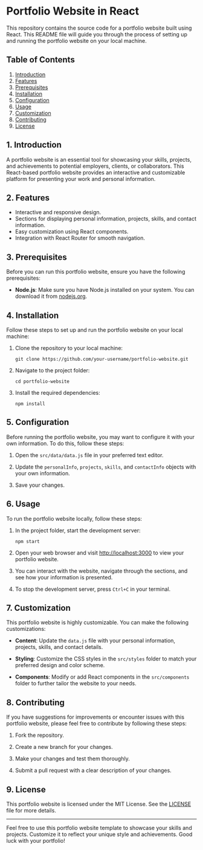 # Portfolio Website in React

This repository contains the source code for a portfolio website built using React. This README file will guide you through the process of setting up and running the portfolio website on your local machine.

## Table of Contents

1. [Introduction](#introduction)
2. [Features](#features)
3. [Prerequisites](#prerequisites)
4. [Installation](#installation)
5. [Configuration](#configuration)
6. [Usage](#usage)
7. [Customization](#customization)
8. [Contributing](#contributing)
9. [License](#license)

## 1. Introduction

A portfolio website is an essential tool for showcasing your skills, projects, and achievements to potential employers, clients, or collaborators. This React-based portfolio website provides an interactive and customizable platform for presenting your work and personal information.

## 2. Features

- Interactive and responsive design.
- Sections for displaying personal information, projects, skills, and contact information.
- Easy customization using React components.
- Integration with React Router for smooth navigation.

## 3. Prerequisites

Before you can run this portfolio website, ensure you have the following prerequisites:

- **Node.js**: Make sure you have Node.js installed on your system. You can download it from [nodejs.org](https://nodejs.org/).

## 4. Installation

Follow these steps to set up and run the portfolio website on your local machine:

1. Clone the repository to your local machine:

   ```
   git clone https://github.com/your-username/portfolio-website.git
   ```

2. Navigate to the project folder:

   ```
   cd portfolio-website
   ```

3. Install the required dependencies:

   ```
   npm install
   ```

## 5. Configuration

Before running the portfolio website, you may want to configure it with your own information. To do this, follow these steps:

1. Open the `src/data/data.js` file in your preferred text editor.

2. Update the `personalInfo`, `projects`, `skills`, and `contactInfo` objects with your own information.

3. Save your changes.

## 6. Usage

To run the portfolio website locally, follow these steps:

1. In the project folder, start the development server:

   ```
   npm start
   ```

2. Open your web browser and visit [http://localhost:3000](http://localhost:3000) to view your portfolio website.

3. You can interact with the website, navigate through the sections, and see how your information is presented.

4. To stop the development server, press `Ctrl+C` in your terminal.

## 7. Customization

This portfolio website is highly customizable. You can make the following customizations:

- **Content**: Update the `data.js` file with your personal information, projects, skills, and contact details.

- **Styling**: Customize the CSS styles in the `src/styles` folder to match your preferred design and color scheme.

- **Components**: Modify or add React components in the `src/components` folder to further tailor the website to your needs.

## 8. Contributing

If you have suggestions for improvements or encounter issues with this portfolio website, please feel free to contribute by following these steps:

1. Fork the repository.

2. Create a new branch for your changes.

3. Make your changes and test them thoroughly.

4. Submit a pull request with a clear description of your changes.

## 9. License

This portfolio website is licensed under the MIT License. See the [LICENSE](LICENSE) file for more details.

---

Feel free to use this portfolio website template to showcase your skills and projects. Customize it to reflect your unique style and achievements. Good luck with your portfolio!
